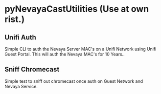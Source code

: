 # pyNevayaCastUtilities (Use at own rist.)

## Unifi Auth
Simple CLI to auth the Nevaya Server MAC's on a Unifi Network using Unifi Guest Portal. This will auth the Nevaya MAC's for 10 Years..

## Sniff Chromecast
Simple test to sniff out chromecast once auth on Guest Network and Nevaya Service.